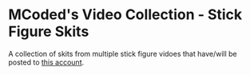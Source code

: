 # MCoded's Video Collection - Stick Figure Skits
A collection of skits from multiple stick figure vidoes that have/will be posted to [this account](https://twitter.com/oocstickfigures).
